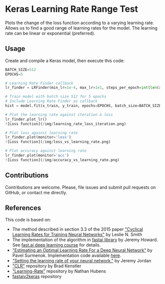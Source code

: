 # Keras Learning Rate Range Test
Plots the change of the loss function according to a varying learning rate. Allows us to find a good range of learning rates for the model. The learning rate can be linear or exponential (preferred).

## Usage
Create and compile a Keras model, then execute this code:

```python
BATCH_SIZE=512
EPOCHS=5

# Learning Rate Finder callback
lr_finder = LRFinder(min_lr=1e-4, max_lr=1e1, steps_per_epoch=int(len(x_train)/BATCH_SIZE), epochs=EPOCHS)

# Train model with batch size 512 for 5 epochs
# Include Learning Rate Finder as callback
hist = model.fit(x_train, y_train, epochs=EPOCHS, batch_size=BATCH_SIZE, callbacks=[lr_finder])
```

```python
# Plot the learning rate against iteration & loss
lr_finder.plot_lr()
![Loss function](/img/learning_rate_loss_iteration.png)

# Plot loss against learning rate
lr_finder.plot(monitor='loss')
![Loss function](/img/loss_vs_learning_rate.png)

# Plot accuracy against learning rate
lr_finder.plot(monitor='acc')
![Loss function](/img/accuracy_vs_learning_rate.png)

```

## Contributions
Contributions are welcome. Please, file issues and submit pull requests on GitHub, or contact me directly.

## References
This code is based on:
- The method described in section 3.3 of the 2015 paper ["Cyclical Learning Rates for Training Neural Networks"](https://arxiv.org/abs/1506.01186) by Leslie N. Smith
- The implementation of the algorithm in [fastai library](https://github.com/fastai/fastai) by Jeremy Howard. See [fast.ai deep learning course](http://course.fast.ai/) for details.
- ["Estimating an Optimal Learning Rate For a Deep Neural Network"](https://towardsdatascience.com/estimating-optimal-learning-rate-for-a-deep-neural-network-ce32f2556ce0) by Pavel Surmenok. Implementation code available [here](https://github.com/surmenok/keras_lr_finder).
- ["Setting the learning rate of your neural network."](https://www.jeremyjordan.me/nn-learning-rate/) by Jeremy Jordan
- ["CLR"](https://github.com/bckenstler/CLR) repository by Brad Kenstler
- ["Learning-Rate"](https://github.com/nathanhubens/Learning-Rate) repository by Nathan Hubens
- [fastaiv2keras](https://github.com/metachi/fastaiv2keras) repository
